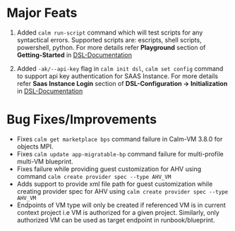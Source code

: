 
# Major Feats

1. Added `calm run-script` command which will test scripts for any syntactical errors. Supported scripts are: escripts, shell scripts, powershell, python. For more details refer <b>Playground</b> section of <b>Getting-Started</b> in [DSL-Documentation](https://www.nutanix.dev/docs/self-service-dsl/)

2. Added `-ak/--api-key` flag in `calm init dsl`, `calm set config` command to support api key authentication for SAAS Instance. For more details refer <b>Saas Instance Login</b> section of <b>DSL-Configuration -> Initialization</b> in [DSL-Documentation](https://www.nutanix.dev/docs/self-service-dsl/)

# Bug Fixes/Improvements

- Fixes `calm get marketplace bps` command failure in Calm-VM 3.8.0 for objects MPI.
- Fixes `calm update app-migratable-bp` command failure for multi-profile multi-VM blueprint.
- Fixes failure while providing guest customization for AHV using command `calm create provider spec --type AHV_VM`
- Adds support to provide xml file path for guest customization while creating provider spec for AHV using `calm create provider spec --type AHV_VM`
- Endpoints of VM type will only be created if referenced VM is in current context project i.e VM is authorized for a given project. Similarly, only authorized VM can be used as target endpoint in runbook/blueprint.